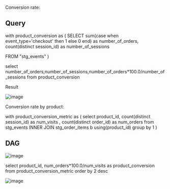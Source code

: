 Conversion rate:

Query
-----
with product_conversion as 
(
SELECT 
sum(case when event_type='checkout' then 1 else 0 end) as number_of_orders,
count(distinct session_id) as number_of_sessions

 FROM "stg_events" )

select number_of_orders,number_of_sessions,number_of_orders*100.0/number_of_sessions from product_conversion

Result


![image](https://user-images.githubusercontent.com/2854207/144750069-5e3126bd-da73-4245-8652-405585cc62c0.png)






Conversion rate by product:


with product_conversion_metric as (
select product_id,
count(distinct session_id) as num_visits ,
count(distinct order_id) as num_orders
from stg_events 
INNER JOIN stg_order_items b using(product_id)
group by 1
)


DAG
---

![image](https://user-images.githubusercontent.com/2854207/144750483-8c5c1dde-260d-46da-8bd9-03a65ac5ffaf.png)

select product_id, num_orders*100.0/num_visits as product_conversion from product_conversion_metric
order by 2 desc 


![image](https://user-images.githubusercontent.com/2854207/144750131-f9dc874f-1d6c-4d43-9bd2-8b90135890e9.png)
